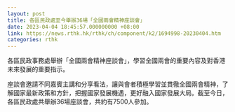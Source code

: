 ```yaml
---
layout: post
title: 各區民政處至今舉辦36場「全國兩會精神座談會」
date: 2023-04-04 18:45:57.000000000 +08:00
link: https://news.rthk.hk/rthk/ch/component/k2/1694998-20230404.htm
categories: rthk
---
```


各區民政事務處舉辦「全國兩會精神座談會」，學習全國兩會的重要內容及對香港未來發展的重要指示。
 
座談會邀請不同嘉賓主講和分享看法，讓與會者積極學習並貫徹全國兩會精神，了解國家最新政策和方針，把握國家發展機遇，更好融入國家發展大局。截至今日，各區民政處共舉辦36場座談會，共約有7500人參加。
